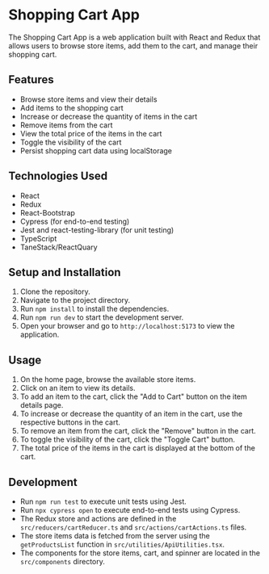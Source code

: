 # Shopping Cart App

The Shopping Cart App is a web application built with React and Redux that allows users to browse store items, add them to the cart, and manage their shopping cart.

## Features

- Browse store items and view their details
- Add items to the shopping cart
- Increase or decrease the quantity of items in the cart
- Remove items from the cart
- View the total price of the items in the cart
- Toggle the visibility of the cart
- Persist shopping cart data using localStorage

## Technologies Used

- React
- Redux
- React-Bootstrap
- Cypress (for end-to-end testing)
- Jest and react-testing-library (for unit testing)
- TypeScript
- TaneStack/ReactQuary

## Setup and Installation

1. Clone the repository.
2. Navigate to the project directory.
3. Run `npm install` to install the dependencies.
4. Run `npm run dev` to start the development server.
5. Open your browser and go to `http://localhost:5173` to view the application.

## Usage

1. On the home page, browse the available store items.
2. Click on an item to view its details.
3. To add an item to the cart, click the "Add to Cart" button on the item details page.
4. To increase or decrease the quantity of an item in the cart, use the respective buttons in the cart.
5. To remove an item from the cart, click the "Remove" button in the cart.
6. To toggle the visibility of the cart, click the "Toggle Cart" button.
7. The total price of the items in the cart is displayed at the bottom of the cart.

## Development

- Run `npm run test` to execute unit tests using Jest.
- Run `npx cypress open` to execute end-to-end tests using Cypress.
- The Redux store and actions are defined in the `src/reducers/cartReducer.ts` and `src/actions/cartActions.ts` files.
- The store items data is fetched from the server using the `getProductsList` function in `src/utilities/ApiUtilities.tsx`.
- The components for the store items, cart, and spinner are located in the `src/components` directory.

